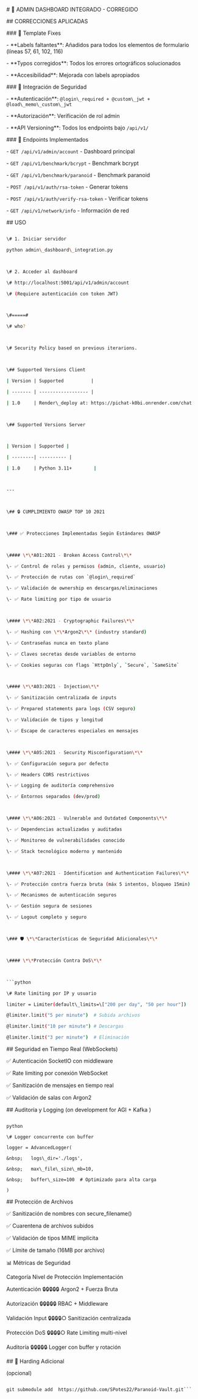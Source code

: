 \# 🎯 ADMIN DASHBOARD INTEGRADO - CORREGIDO



\## CORRECCIONES APLICADAS



\### 🔧 Template Fixes

\- \*\*Labels faltantes\*\*: Añadidos para todos los elementos de formulario (líneas 57, 61, 102, 116)

\- \*\*Typos corregidos\*\*: Todos los errores ortográficos solucionados

\- \*\*Accesibilidad\*\*: Mejorada con labels apropiados



\### 🔐 Integración de Seguridad

\- \*\*Autenticación\*\*: `@login\_required + @custom\_jwt + @load\_memo\_custom\_jwt`

\- \*\*Autorización\*\*: Verificación de rol admin

\- \*\*API Versioning\*\*: Todos los endpoints bajo `/api/v1/`



\### 🚀 Endpoints Implementados

\- `GET /api/v1/admin/account` - Dashboard principal

\- `GET /api/v1/benchmark/bcrypt` - Benchmark bcrypt

\- `GET /api/v1/benchmark/paranoid` - Benchmark paranoid

\- `POST /api/v1/auth/rsa-token` - Generar tokens

\- `POST /api/v1/auth/verify-rsa-token` - Verificar tokens

\- `GET /api/v1/network/info` - Información de red



\## USO

```bash

\# 1. Iniciar servidor

python admin\_dashboard\_integration.py



\# 2. Acceder al dashboard

\# http://localhost:5001/api/v1/admin/account

\# (Requiere autenticación con token JWT)



\#=====#

\# who?



\# Security Policy based on previous iterarions.



\## Supported Versions Client

| Version | Supported          |

| ------- | ------------------ |

| 1.0     | Render\_deploy at: https://pichat-k0bi.onrender.com/chat               |



\## Supported Versions Server



| Version | Supported |

| --------| ---------- |

| 1.0     | Python 3.11+        |



---



\## 🔒 CUMPLIMIENTO OWASP TOP 10 2021



\### ✅ Protecciones Implementadas Según Estándares OWASP



\#### \*\*A01:2021 - Broken Access Control\*\*

\- ✅ Control de roles y permisos (admin, cliente, usuario)

\- ✅ Protección de rutas con `@login\_required`

\- ✅ Validación de ownership en descargas/eliminaciones

\- ✅ Rate limiting por tipo de usuario



\#### \*\*A02:2021 - Cryptographic Failures\*\*

\- ✅ Hashing con \*\*Argon2\*\* (industry standard)

\- ✅ Contraseñas nunca en texto plano

\- ✅ Claves secretas desde variables de entorno

\- ✅ Cookies seguras con flags `HttpOnly`, `Secure`, `SameSite`



\#### \*\*A03:2021 - Injection\*\*

\- ✅ Sanitización centralizada de inputs

\- ✅ Prepared statements para logs (CSV seguro)

\- ✅ Validación de tipos y longitud

\- ✅ Escape de caracteres especiales en mensajes



\#### \*\*A05:2021 - Security Misconfiguration\*\*

\- ✅ Configuración segura por defecto

\- ✅ Headers CORS restrictivos

\- ✅ Logging de auditoría comprehensivo

\- ✅ Entornos separados (dev/prod)



\#### \*\*A06:2021 - Vulnerable and Outdated Components\*\*

\- ✅ Dependencias actualizadas y auditadas

\- ✅ Monitoreo de vulnerabilidades conocido

\- ✅ Stack tecnológico moderno y mantenido



\#### \*\*A07:2021 - Identification and Authentication Failures\*\*

\- ✅ Protección contra fuerza bruta (máx 5 intentos, bloqueo 15min)

\- ✅ Mecanismos de autenticación seguros

\- ✅ Gestión segura de sesiones

\- ✅ Logout completo y seguro



\### 🛡️ \*\*Características de Seguridad Adicionales\*\*



\#### \*\*Protección Contra DoS\*\*



```python

\# Rate limiting por IP y usuario

limiter = Limiter(default\_limits=\["200 per day", "50 per hour"])

@limiter.limit("5 per minute")  # Subida archivos

@limiter.limit("10 per minute") # Descargas

@limiter.limit("3 per minute")  # Eliminación

```



\## Seguridad en Tiempo Real (WebSockets)

✅ Autenticación SocketIO con middleware



✅ Rate limiting por conexión WebSocket



✅ Sanitización de mensajes en tiempo real



✅ Validación de salas con Argon2



\## Auditoría y Logging (on development for AGI + Kafka )



```

python

\# Logger concurrente con buffer

logger = AdvancedLogger(

&nbsp;   logs\_dir='./logs',

&nbsp;   max\_file\_size\_mb=10,

&nbsp;   buffer\_size=100  # Optimizado para alta carga

)

```



\## Protección de Archivos

✅ Sanitización de nombres con secure\_filename()



✅ Cuarentena de archivos subidos



✅ Validación de tipos MIME implícita



✅ Límite de tamaño (16MB por archivo)





📊 Métricas de Seguridad



Categoría	Nivel de Protección	Implementación

Autenticación	🔒🔒🔒🔒🔒	Argon2 + Fuerza Bruta

Autorización	🔒🔒🔒🔒🔒	RBAC + Middleware

Validación Input	🔒🔒🔒🔒○	Sanitización centralizada

Protección DoS	🔒🔒🔒🔒○	Rate Limiting multi-nivel

Auditoría	🔒🔒🔒🔒🔒	Logger con buffer y rotación

\## 🚀 Harding Adicional

(opcional)

```

git submodule add  https://github.com/SPotes22/Paranoid-Vault.git```

```

